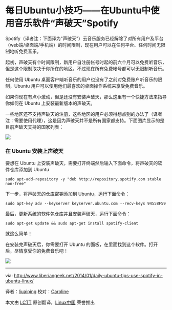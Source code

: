 每日Ubuntu小技巧——在Ubuntu中使用音乐软件“声破天”Spotify
================================================================================

Spotify（译者注：下面译为"声破天"）云音乐服务已经解除了对所有用户及平台（web端/桌面端/手机端）的时间限制，现在用户可以在任何平台、任何时间无限制地听免费音乐。

起初，声破天有个时间限制，新用户自注册帐号时起的前六个月可以免费听音乐，但是这个限制取决于你所在的地区，不过现在所有免费帐号都可以无限制听音乐。

任何使用 Ubuntu 桌面客户端听音乐的用户也没有了之前对免费账户听音乐的限制，Ubuntu 用户可以使用他们最喜欢的桌面操作系统来享受免费音乐。

如果你现在有点小激动，但是还没有安装声破天，那么这里有一个快捷方法来指导你如何在 Ubuntu 上安装最新版本的声破天。

一些地区还不支持声破天的注册，这些地区的用户必须得想点别的办法了（译者注：需要使用代理），这是因为声破天并不是所有国家都支持。下面图片显示的是目前声破天支持的国家列表：

![](http://www.liberiangeek.net/wp-content/uploads/2014/01/spotifycountrylist.jpg)

### 在 Ubuntu 安装上声破天 ###

要想在 Ubuntu 上安装声破天，需要打开终端然后输入下面命令，将声破天的软件仓库添加到 Ubuntu

    sudo apt-add-repository -y "deb http://repository.spotify.com stable non-free"

下一步，将声破天的仓库密钥添加到 Ubuntu，运行下面命令：

    sudo apt-key adv --keyserver keyserver.ubuntu.com --recv-keys 94558F59

最后，更新系统的软件包仓库并且安装声破天，运行下面命令：

    sudo apt-get update && sudo apt-get install spotify-client

就这么简单！

在安装完声破天后，你需要打开 Ubuntu 的面板，在里面找到这个软件。打开后，尽情享受你的免费音乐吧！

![](http://www.liberiangeek.net/wp-content/uploads/2014/01/spotifyclientubuntu.png)


--------------------------------------------------------------------------------

via: http://www.liberiangeek.net/2014/01/daily-ubuntu-tips-use-spotify-in-ubuntu-linux/

译者：[liuaiping](https://github.com/liuaiping) 校对：[Caroline](https://github.com/carolinewuyan)

本文由 [LCTT](https://github.com/LCTT/TranslateProject) 原创翻译，[Linux中国](http://linux.cn/) 荣誉推出

